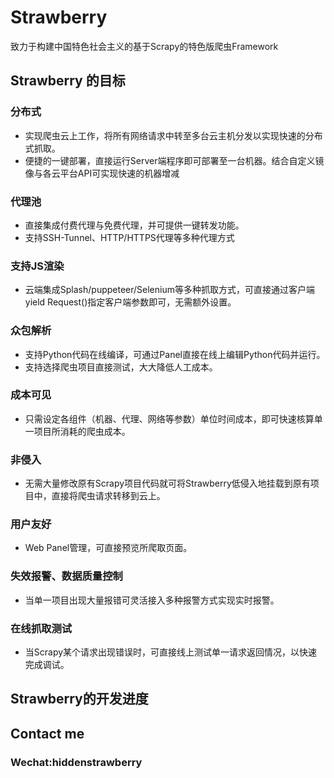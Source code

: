 # Strawberry

致力于构建中国特色社会主义的基于Scrapy的特色版爬虫Framework

## Strawberry 的目标

### 分布式

- 实现爬虫云上工作，将所有网络请求中转至多台云主机分发以实现快速的分布式抓取。
- 便捷的一键部署，直接运行Server端程序即可部署至一台机器。结合自定义镜像与各云平台API可实现快速的机器增减

### 代理池
- 直接集成付费代理与免费代理，并可提供一键转发功能。
- 支持SSH-Tunnel、HTTP/HTTPS代理等多种代理方式

### 支持JS渲染
- 云端集成Splash/puppeteer/Selenium等多种抓取方式，可直接通过客户端yield Request()指定客户端参数即可，无需额外设置。

### 众包解析
- 支持Python代码在线编译，可通过Panel直接在线上编辑Python代码并运行。
- 支持选择爬虫项目直接测试，大大降低人工成本。

### 成本可见
- 只需设定各组件（机器、代理、网络等参数）单位时间成本，即可快速核算单一项目所消耗的爬虫成本。

### 非侵入
- 无需大量修改原有Scrapy项目代码就可将Strawberry低侵入地挂载到原有项目中，直接将爬虫请求转移到云上。

### 用户友好
- Web Panel管理，可直接预览所爬取页面。

### 失效报警、数据质量控制
- 当单一项目出现大量报错可灵活接入多种报警方式实现实时报警。

### 在线抓取测试
- 当Scrapy某个请求出现错误时，可直接线上测试单一请求返回情况，以快速完成调试。

## Strawberry的开发进度

## Contact me

### Wechat:hiddenstrawberry
